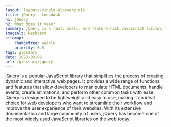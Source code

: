 ```yaml
--- 
layout: layouts/single-glossary.njk
title: jQuery - Loopdash
h1: jQuery
h2: What does it mean?
summary: jQuery is a fast, small, and feature-rich JavaScript library that simplifies HTML document traversing, event handling, and animating for WordPress developers.
imageAlt: keyboard
sitemap:
	changefreq: weekly
	priority: 0.5
tags: glossary
date: 2023-03-06
url: /glossary/jquery
---
```


jQuery is a popular JavaScript library that simplifies the process of creating dynamic and interactive web pages. It provides a wide range of functions and features that allow developers to manipulate HTML documents, handle events, create animations, and perform other common tasks with ease. jQuery is designed to be lightweight and easy to use, making it an ideal choice for web developers who want to streamline their workflow and improve the user experience of their websites. With its extensive documentation and large community of users, jQuery has become one of the most widely used JavaScript libraries on the web today.